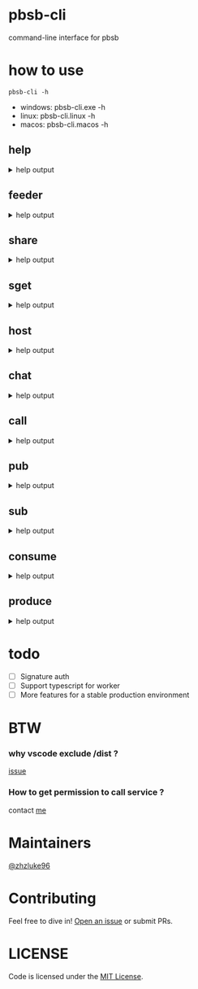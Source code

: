 # pbsb-cli
command-line interface for pbsb

# how to use
```
pbsb-cli -h
```
- windows: pbsb-cli.exe -h
- linux: pbsb-cli.linux -h
- macos: pbsb-cli.macos -h

## help
<details>
<summary>help output</summary>
<pre>
{{ yarn start -h }}
</pre>
</details>

## feeder

<details>
<summary>help output</summary>
<pre>
{{ yarn start help feeder }}
</pre>
</details>

## share

<details>
<summary>help output</summary>
<pre>
{{ yarn start help share }}
</pre>
</details>

## sget

<details>
<summary>help output</summary>
<pre>
{{ yarn start help sget }}
</pre>
</details>

## host

<details>
<summary>help output</summary>
<pre>
{{ yarn start help host }}
</pre>
</details>

## chat

<details>
<summary>help output</summary>
<pre>
{{ yarn start help chat }}
</pre>
</details>

## call

<details>
<summary>help output</summary>
<pre>
{{ yarn start help call }}
</pre>
</details>

## pub

<details>
<summary>help output</summary>
<pre>
{{ yarn start help pub }}
</pre>
</details>

## sub

<details>
<summary>help output</summary>
<pre>
{{ yarn start help sub }}
</pre>
</details>

## consume

<details>
<summary>help output</summary>
<pre>
{{ yarn start help consume }}
</pre>
</details>

## produce

<details>
<summary>help output</summary>
<pre>
{{ yarn start help produce }}
</pre>
</details>

# todo
- [ ] Signature auth
- [ ] Support typescript for worker
- [ ] More features for a stable production environment

# BTW

### why vscode exclude /dist ?
[issue](https://github.com/vercel/pkg/issues/1589#issuecomment-1108856897)

### How to get permission to call service ?
contact [me](https://github.com/zhzLuke96)

# Maintainers

[@zhzluke96](https://github.com/zhzLuke96)

# Contributing

Feel free to dive in! [Open an issue](https://github.com/zhzLuke96/pbsb-cli/issues/new) or submit PRs.

# LICENSE

Code is licensed under the [MIT License](./LICENSE).
